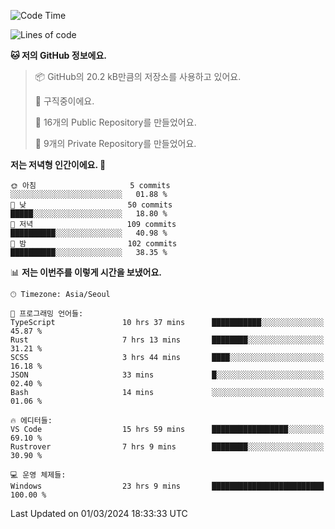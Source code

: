   <!--START_SECTION:waka-->
![Code Time](http://img.shields.io/badge/Code%20Time-410%20hrs%2057%20mins-blue)

![Lines of code](https://img.shields.io/badge/%EC%A0%80%EB%8A%94%20%EC%97%AC%ED%83%9C%EA%B9%8C%EC%A7%80%20-205.9%20thousand%20%EC%A4%84%EC%9D%98%20%EC%BD%94%EB%93%9C%EB%A5%BC%20%EC%9E%91%EC%84%B1%ED%96%88%EC%96%B4%EC%9A%94.-blue)

**🐱 저의 GitHub 정보에요.** 

> 📦 GitHub의 20.2 kB만큼의 저장소를 사용하고 있어요. 
 > 
> 💼 구직중이에요.
 > 
> 📜 16개의 Public Repository를 만들었어요. 
 > 
> 🔑 9개의 Private Repository를 만들었어요. 
 > 
**저는 저녁형 인간이에요. 🦉** 

```text
🌞 아침                     5 commits           ░░░░░░░░░░░░░░░░░░░░░░░░░   01.88 % 
🌆 낮　                     50 commits          █████░░░░░░░░░░░░░░░░░░░░   18.80 % 
🌃 저녁                     109 commits         ██████████░░░░░░░░░░░░░░░   40.98 % 
🌙 밤　                     102 commits         ██████████░░░░░░░░░░░░░░░   38.35 % 
```


📊 **저는 이번주를 이렇게 시간을 보냈어요.** 

```text
🕑︎ Timezone: Asia/Seoul

💬 프로그래밍 언어들: 
TypeScript               10 hrs 37 mins      ███████████░░░░░░░░░░░░░░   45.87 % 
Rust                     7 hrs 13 mins       ████████░░░░░░░░░░░░░░░░░   31.21 % 
SCSS                     3 hrs 44 mins       ████░░░░░░░░░░░░░░░░░░░░░   16.18 % 
JSON                     33 mins             █░░░░░░░░░░░░░░░░░░░░░░░░   02.40 % 
Bash                     14 mins             ░░░░░░░░░░░░░░░░░░░░░░░░░   01.06 % 

🔥 에디터들: 
VS Code                  15 hrs 59 mins      █████████████████░░░░░░░░   69.10 % 
Rustrover                7 hrs 9 mins        ████████░░░░░░░░░░░░░░░░░   30.90 % 

💻 운영 체제들: 
Windows                  23 hrs 9 mins       █████████████████████████   100.00 % 
```


 Last Updated on 01/03/2024 18:33:33 UTC
<!--END_SECTION:waka-->
